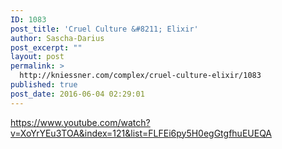 ```yaml
---
ID: 1083
post_title: 'Cruel Culture &#8211; Elixir'
author: Sascha-Darius
post_excerpt: ""
layout: post
permalink: >
  http://kniessner.com/complex/cruel-culture-elixir/1083
published: true
post_date: 2016-06-04 02:29:01
---
```

https://www.youtube.com/watch?v=XoYrYEu3TOA&index=121&list=FLFEi6py5H0egGtgfhuEUEQA